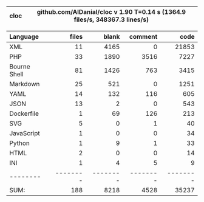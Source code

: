 
cloc|github.com/AlDanial/cloc v 1.90  T=0.14 s (1364.9 files/s, 348367.3 lines/s)
--- | ---

Language|files|blank|comment|code
:-------|-------:|-------:|-------:|-------:
XML|11|4165|0|21853
PHP|33|1890|3516|7227
Bourne Shell|81|1426|763|3415
Markdown|25|521|0|1251
YAML|14|132|116|605
JSON|13|2|0|543
Dockerfile|1|69|126|213
SVG|5|0|1|40
JavaScript|1|0|0|34
Python|1|9|1|33
HTML|2|0|0|14
INI|1|4|5|9
--------|--------|--------|--------|--------
SUM:|188|8218|4528|35237
